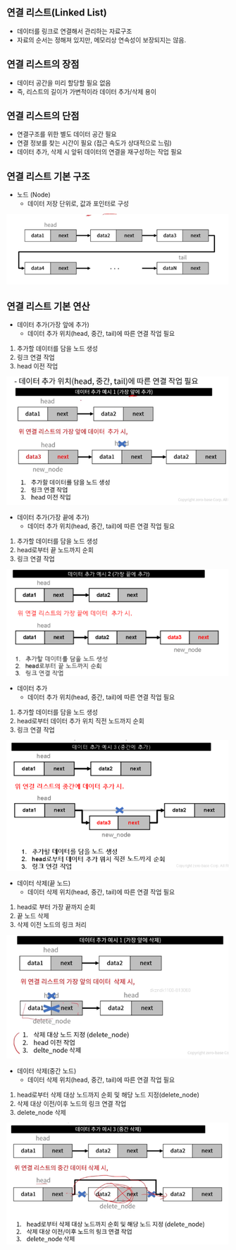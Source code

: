## 연결 리스트(Linked List)
- 데이터를 링크로 연결해서 관리하는 자료구조
- 자료의 순서는 정해져 있지만, 메모리상 연속성이 보장되지는 않음.

## 연결 리스트의 장점
- 데이터 공간을 미리 할당할 필요 없음
- 즉, 리스트의 길이가 가변적이라 데이터 추가/삭제 용이

## 연결 리스트의 단점
- 연결구조를 위한 별도 데이터 공간 필요
- 연결 정보를 찾는 시간이 필요 (접근 속도가 상대적으로 느림)
- 데이터 추가, 삭제 시 앞뒤 데이터의 연결을 재구성하는 작업 필요

## 연결 리스트 기본 구조
- 노드 (Node)
    - 데이터 저장 단위로, 값과 포인터로 구성

![](img/2022-04-18-06-32-25.png)

## 연결 리스트 기본 연산
- 데이터 추가(가장 앞에 추가)
    - 데이터 추가 위치(head, 중간, tail)에 따른 연결 작업 필요

1. 추가할 데이터를 담을 노드 생성
2. 링크 연결 작업
3. head 이전 작업

![](img/2022-04-18-06-31-21.png)

- 데이터 추가(가장 끝에 추가)
    - 데이터 추가 위치(head, 중간, tail)에 따른 연결 작업 필요

1. 추가할 데이터를 담을 노드 생성
2. head로부터 끝 노드까지 순회
3. 링크 연결 작업

![](img/2022-04-18-06-53-08.png)

- 데이터 추가
    - 데이터 추가 위치(head, 중간, tail)에 따른 연결 작업 필요

1. 추가할 데이터를 담을 노드 생성
2. head로부터 데이터 추가 위치 직전 노드까지 순회
3. 링크 연결 작업

![](img/2022-04-18-06-53-56.png)

- 데이터 삭제(끝 노드)
    - 데이터 삭제 위치(head, 중간, tail)에 따른 연결 작업 필요

1. head로 부터 가장 끝까지 순회
2. 끝 노드 삭제
3. 삭제 이전 노드의 링크 처리

![](img/2022-04-18-06-34-57.png)

- 데이터 삭제(중간 노드)
    - 데이터 삭제 위치(head, 중간, tail)에 따른 연결 작업 필요

1. head로부터 삭제 대상 노드까지 순회 및 해당 노드 지정(delete_node)
2. 삭제 대상 이전/이후 노드의 링크 연결 작업
3. delete_node 삭제

![](img/2022-04-18-06-36-44.png)